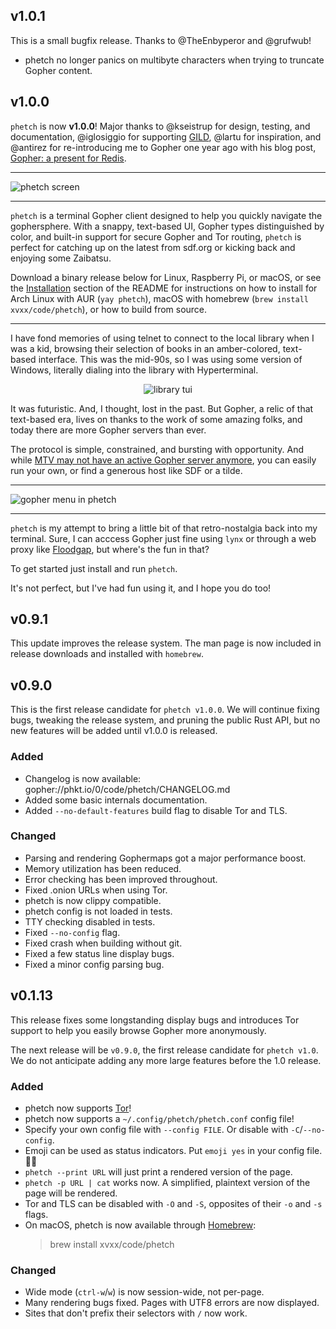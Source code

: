 ## v1.0.1

This is a small bugfix release. Thanks to @TheEnbyperor and @grufwub!

- phetch no longer panics on multibyte characters when trying to
  truncate Gopher content.

## v1.0.0

`phetch` is now **v1.0.0**! Major thanks to @kseistrup for design,
testing, and documentation, @iglosiggio for supporting [GILD][gild],
@lartu for inspiration, and @antirez for re-introducing me to Gopher
one year ago with his blog post, [Gopher: a present for
Redis](http://antirez.com/news/127).

-----

![phetch screen][phetch screen]

-----

`phetch` is a terminal Gopher client designed to help you quickly
navigate the gophersphere. With a snappy, text-based UI, Gopher types
distinguished by color, and built-in support for secure Gopher and Tor
routing, `phetch` is perfect for catching up on the latest from
sdf.org or kicking back and enjoying some Zaibatsu.

Download a binary release below for Linux, Raspberry Pi, or macOS, or
see the [Installation][install] section of the README for instructions
on how to install for Arch Linux with AUR (`yay phetch`), macOS with
homebrew (`brew install xvxx/code/phetch`), or how to build from
source.

-----

I have fond memories of using telnet to connect to the local library
when I was a kid, browsing their selection of books in an
amber-colored, text-based interface. This was the mid-90s, so I was
using some version of Windows, literally dialing into the library with
Hyperterminal.

<p align="center">
<img src="https://git.io/JvusG" alt="library tui">
</p>

It was futuristic. And, I thought, lost in the past. But Gopher, a
relic of that text-based era, lives on thanks to the work of some
amazing folks, and today there are more Gopher servers than ever.

The protocol is simple, constrained, and bursting with opportunity.
And while [MTV may not have an active Gopher server anymore][mtv], you
can easily run your own, or find a generous host like SDF or a tilde.

-----

![gopher menu in phetch][phetch menu]

-----

`phetch` is my attempt to bring a little bit of that retro-nostalgia
back into my terminal. Sure, I can acccess Gopher just fine using
`lynx` or through a web proxy like [Floodgap][floodgap], but where's
the fun in that?

To get started just install and run `phetch`.

It's not perfect, but I've had fun using it, and I hope you do too!

[phetch screen]: https://raw.githubusercontent.com/xvxx/phetch/f1fe58d2483af1c64fa61aa46e5858b599f8e67b/img/start.png
[phetch menu]: https://raw.githubusercontent.com/xvxx/phetch/3ec5e3f4335a5fdf709b5643da8aa4d5abe70815/img/dos.png
[install]: README.md#installation
[gild]: https://github.com/xvxx/gild
[floodgap]: https://gopher.floodgap.com/gopher/
[mtv]: https://tedium.co/2017/06/22/modern-day-gopher-history/

## v0.9.1

This update improves the release system. The man page is now included
in release downloads and installed with `homebrew`.

## v0.9.0

This is the first release candidate for `phetch v1.0.0`. We will
continue fixing bugs, tweaking the release system, and pruning
the public Rust API, but no new features will be added until v1.0.0
is released.

### Added

- Changelog is now available:
  gopher://phkt.io/0/code/phetch/CHANGELOG.md
- Added some basic internals documentation.
- Added `--no-default-features` build flag to disable Tor and TLS.

### Changed

- Parsing and rendering Gophermaps got a major performance boost.
- Memory utilization has been reduced.
- Error checking has been improved throughout.
- Fixed .onion URLs when using Tor.
- phetch is now clippy compatible.
- phetch config is not loaded in tests.
- TTY checking disabled in tests.
- Fixed `--no-config` flag.
- Fixed crash when building without git.
- Fixed a few status line display bugs.
- Fixed a minor config parsing bug.

## v0.1.13

This release fixes some longstanding display bugs and introduces Tor
support to help you easily browse Gopher more anonymously.

The next release will be `v0.9.0`, the first release candidate for
`phetch v1.0`. We do not anticipate adding any more large features
before the 1.0 release.

### Added

- phetch now supports [Tor][tor]!
- phetch now supports a `~/.config/phetch/phetch.conf` config file!
- Specify your own config file with `--config FILE`. Or disable with
  `-C`/`--no-config`.
- Emoji can be used as status indicators. Put `emoji yes` in your
  config file. 🧅🔐
- `phetch --print URL` will just print a rendered version of the page.
- `phetch -p URL | cat` works now. A simplified, plaintext version of
  the page will be rendered.
- Tor and TLS can be disabled with `-O` and `-S`, opposites of their
  `-o` and `-s` flags.
- On macOS, phetch is now available through [Homebrew](brew.sh):
  > brew install xvxx/code/phetch

### Changed

- Wide mode (`ctrl-w`/`w`) is now session-wide, not per-page.
- Many rendering bugs fixed. Pages with UTF8 errors are now displayed.
- Sites that don't prefix their selectors with `/` now work.

[tor]: (https://www.torproject.org/)
